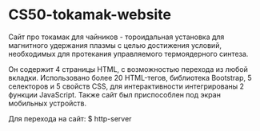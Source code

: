 # CS50-tokamak-website

Сайт про токамак для чайников - тороидальная установка для магнитного удержания плазмы с целью достижения условий, необходимых для протекания управляемого термоядерного синтеза.

Он содержит 4 страницы HTML, с возможностью перехода из любой вкладки. Использовано более 20 HTML-тегов, библиотека Bootstrap, 5 селекторов и 5 свойств CSS, для интерактивности интегрированы 2 функции JavaScript. Также сайт был приспособлен под экран мобильных устройств.

Для перехода на сайт: $ http-server
